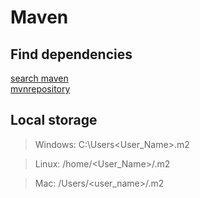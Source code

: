 # Maven

## Find dependencies

[search maven](https://search.maven.org)
<br>
[mvnrepository](https://mvnrepository.com)

## Local storage

> Windows: C:\Users\<User_Name>\.m2

> Linux: /home/<User_Name>/.m2

> Mac: /Users/<user_name>/.m2
